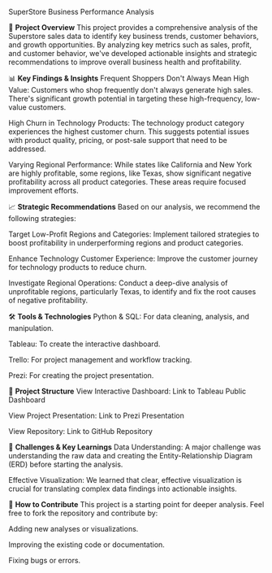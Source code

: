 SuperStore Business Performance Analysis

🎯 **Project Overview**
This project provides a comprehensive analysis of the Superstore sales data to identify key business trends, customer behaviors, and growth opportunities. By analyzing key metrics such as sales, profit, and customer behavior, we've developed actionable insights and strategic recommendations to improve overall business health and profitability.

📊 **Key Findings & Insights**
Frequent Shoppers Don't Always Mean High Value: Customers who shop frequently don't always generate high sales. There's significant growth potential in targeting these high-frequency, low-value customers.

High Churn in Technology Products: The technology product category experiences the highest customer churn. This suggests potential issues with product quality, pricing, or post-sale support that need to be addressed.

Varying Regional Performance: While states like California and New York are highly profitable, some regions, like Texas, show significant negative profitability across all product categories. These areas require focused improvement efforts.

📈 **Strategic Recommendations**
Based on our analysis, we recommend the following strategies:

Target Low-Profit Regions and Categories: Implement tailored strategies to boost profitability in underperforming regions and product categories.

Enhance Technology Customer Experience: Improve the customer journey for technology products to reduce churn.

Investigate Regional Operations: Conduct a deep-dive analysis of unprofitable regions, particularly Texas, to identify and fix the root causes of negative profitability.

🛠️ **Tools & Technologies**
Python & SQL: For data cleaning, analysis, and manipulation.

Tableau: To create the interactive dashboard.

Trello: For project management and workflow tracking.

Prezi: For creating the project presentation.

📂 **Project Structure**
View Interactive Dashboard: Link to Tableau Public Dashboard

View Project Presentation: Link to Prezi Presentation

View Repository: Link to GitHub Repository

📝 **Challenges & Key Learnings**
Data Understanding: A major challenge was understanding the raw data and creating the Entity-Relationship Diagram (ERD) before starting the analysis.

Effective Visualization: We learned that clear, effective visualization is crucial for translating complex data findings into actionable insights.

🙋 **How to Contribute**
This project is a starting point for deeper analysis. Feel free to fork the repository and contribute by:

Adding new analyses or visualizations.

Improving the existing code or documentation.

Fixing bugs or errors.
